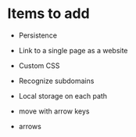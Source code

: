 # Items to add

* Persistence
* Link to a single page as a website
* Custom CSS
* Recognize subdomains
* Local storage on each path

* move with arrow keys

* arrows
